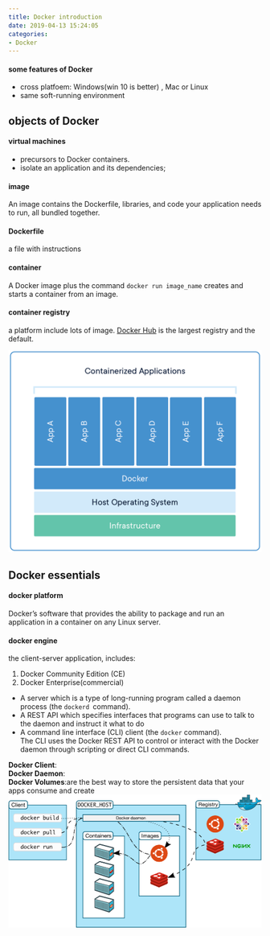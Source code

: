 ```yaml
---
title: Docker introduction 
date: 2019-04-13 15:24:05
categories:
- Docker
---
```

#### some features of Docker
- cross platfoem: Windows(win 10 is better) , Mac or Linux
- same soft-running environment

## objects of Docker
#### virtual machines
- precursors to Docker containers.  
- isolate an application and its dependencies;

#### image
An image contains the Dockerfile, libraries, and code your application needs to run, all bundled together.

#### Dockerfile
 a file with instructions  

 #### container
A Docker image plus the command `docker run image_name` creates and starts a container from an image.

#### container registry
a platform include lots of image. [Docker Hub](https://hub.docker.com/) is the largest registry and the default.

![img](../../imags/docker-containerized-appliction-blue-border_2.png)  

## Docker essentials
#### docker platform
Docker’s software that provides the ability to package and run an application in a container on any Linux server.
#### docker engine
the client-server application, includes:  
1.  Docker Community Edition (CE)
2.  Docker Enterprise(commercial)  
- A server which is a type of long-running program called a daemon process (the `dockerd `command).
- A REST API which specifies interfaces that programs can use to talk to the daemon and instruct it what to do
- A command line interface (CLI) client (the `docker` command).  
The CLI uses the Docker REST API to control or interact with the Docker daemon through scripting or direct CLI commands.

**Docker Client**:  
**Docker Daemon**:  
**Docker Volumes**:are the best way to store the persistent data that your apps consume and create  
![img](../../imags/0_rgvX6TzfW4HqNpiQ.png)  
